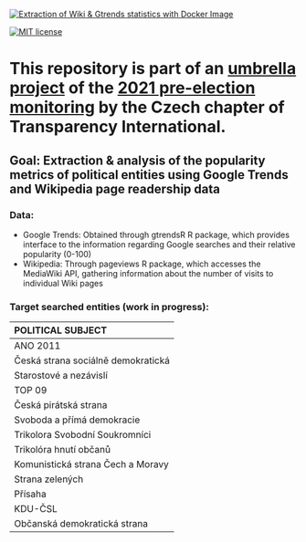 [![Extraction of Wiki & Gtrends statistics with Docker Image](https://github.com/opop999/election_monitoring_popularity_wiki_gtrends/actions/workflows/docker.yml/badge.svg)](https://github.com/opop999/election_monitoring_popularity_wiki_gtrends/actions/workflows/docker.yml)

[![MIT license](https://img.shields.io/badge/License-MIT-blue.svg)](https://lbesson.mit-license.org/)

# This repository is part of an [umbrella project](https://github.com/opop999?tab=projects) of the [2021 pre-election monitoring](https://www.transparentnivolby.cz/snemovna2021/) by the Czech chapter of Transparency International.

## Goal: Extraction & analysis of the popularity metrics of political entities using Google Trends and Wikipedia page readership data

### Data: 
- Google Trends: Obtained through gtrendsR R package, which provides interface to the information regarding Google searches and their relative popularity (0-100)
- Wikipedia: Through pageviews R package, which accesses the MediaWiki API, gathering information about the number of visits to individual Wiki pages


### Target searched entities (work in progress):

| **POLITICAL SUBJECT**                 | 
| :---                                  | 
| ANO 2011                              |
| Česká strana sociálně demokratická    |
| Starostové a nezávislí                |
| TOP 09                                |
| Česká pirátská strana                 |
| Svoboda a přímá demokracie            |
| Trikolora Svobodní Soukromníci        |
| Trikolóra hnutí občanů                |
| Komunistická strana Čech a Moravy     |
| Strana zelených                       |
| Přísaha                               |
| KDU-ČSL                               |
| Občanská demokratická strana          |                          
